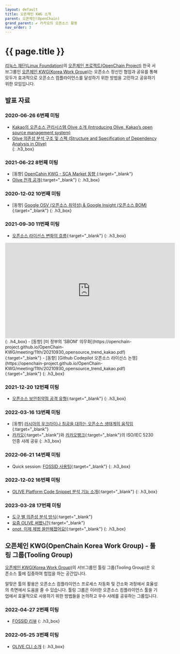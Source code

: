 ```yaml
---
layout: default
title: 오픈체인 KWG 소개
parent: 오픈체인(OpenChain)
grand_parent: ✔︎ 카카오의 오픈소스 활동
nav_order: 3
---
```

# {{ page.title }}

<div class="summary">
<a href="https://www.linuxfoundation.org/" target="_blank" class="line">리눅스 재단(Linux Foundation)</a>의 
<a href="https://www.openchainproject.org/" target="_blank" class="line">오픈체인 프로젝트(OpenChain Project)</a> 
한국 서브그룹인 <a href="https://openchain-project.github.io/OpenChain-KWG/" target="_blank" class="line">오픈체인 KWG(Korea Work Group)</a>는 
오픈소스 정신인 협업과 공유를 통해 모두가 효과적으로 오픈소스 컴플라이언스를 달성하기 위한 방법을 고민하고 공유하기 위한 모임입니다.<br>
</div>

## 발표 자료

### 2020-06-26 6번째 미팅
- [Kakao의 오픈소스 관리시스템 Olive 소개 (Introducing Olive, Kakao’s open source management system)](https://openchain-project.github.io/OpenChain-KWG/meeting/6th/openchain-kakao_20200616.pdf)<br> 
- [Olive 의존성 분석 구조 및 스펙 (Structure and Specification of Dependency Analysis in Olive)](https://openchain-project.github.io/OpenChain-KWG/meeting/6th/openchain-kakao_20200616.pdf?#page=18)<br>
{: .h3_box}

### 2021-06-22 8번째 미팅
- [동향] [OpenCahin KWG - SCA Market 동향 ](https://openchain-project.github.io/OpenChain-KWG/meeting/8th/SCA%20Market%20Wave%202020.pdf){:target="_blank"}<br>
- [Olive 전격 공개](https://www.youtube.com/embed/whonTsWWtMs){:target="_blank"}
{: .h3_box}

### 2020-12-02 10번째 미팅
- [동향] [Google OSV (오픈소스 취약성) & Google Insight (오픈소스 BOM)](https://openchain-project.github.io/OpenChain-KWG/meeting/10th/Google_OSV_and_Insight_%ED%99%A9%EB%AF%BC%ED%98%B8.pdf){:target="_blank"}
{: .h3_box}
 
### 2021-09-30 11번째 미팅
- [오픈소스 라이선스 변화의 흐름](https://openchain-project.github.io/OpenChain-KWG/meeting/11th/20210930_opensource_license_flow_kakao.pdf){:target="_blank"}
{: .h3_box}
<iframe width="560" height="315" src="https://www.youtube.com/embed/d79GpONCR9c" title="YouTube video player" frameborder="0" allow="accelerometer; autoplay; clipboard-write; encrypted-media; gyroscope; picture-in-picture; web-share" allowfullscreen></iframe>
{: .h4_box}
- [동향] [미 정부의 'SBOM' 의무화](https://openchain-project.github.io/OpenChain-KWG/meeting/11th/20210930_opensource_trend_kakao.pdf){:target="_blank"}
- [동향] [Github Codepilot 오픈소스 라이선스 논쟁](https://openchain-project.github.io/OpenChain-KWG/meeting/11th/20210930_opensource_trend_kakao.pdf){:target="_blank"}
{: .h3_box}

### 2021-12-20 12번째 미팅
- [오픈소스 보안취약점 공격 유형](https://openchain-project.github.io/OpenChain-KWG/meeting/12th/OpenSourceVulnerability_20211220.pdf){:target="_blank"}
{: .h3_box}

### 2022-03-16 13번째 미팅
- [동향] [러시아의 우크라이나 침공을 대하는 오픈소스 생태계의 움직임](https://openchain-project.github.io/OpenChain-KWG/meeting/13th/StandWithUkraine-OpenSource-2022-03-16.pdf){:target="_blank"} 
- [카카오](https://openchain-project.github.io/OpenChain-KWG/meeting/13th/%EC%B9%B4%EC%B9%B4%EC%98%A4_ISO_IEC_5230_%EC%9D%B8%EC%A6%9D%EC%82%AC%EB%A1%80.pdf){:target="_blank"}와 [카카오뱅크](https://openchain-project.github.io/OpenChain-KWG/meeting/13th/%EC%B9%B4%EC%B9%B4%EC%98%A4%EB%B1%85%ED%81%AC_ISO_IEC_5230_%EC%9D%B8%EC%A6%9D%EC%82%AC%EB%A1%80.pdf){:target="_blank"}의 ISO/IEC 5230 인증 사례 공유
{: .h3_box}

### 2022-06-21 14번째 미팅
- Quick session: [FOSSID 사용팁](https://openchain-project.github.io/OpenChain-KWG/meeting/14th/Fossid%20Ignore%20rule.pdf){:target="_blank"}
{: .h3_box}

### 2022-12-02 16번째 미팅
- [OLIVE Platform Code Snippet 분석 기능 소개](https://openchain-project.github.io/OpenChain-KWG/meeting/16th/OLIVE_Code_Snippet_feature.pdf){:target="_blank"}
{: .h3_box}

### 2023-03-28 17번째 미팅
- [도구 별 의존성 분석 방식](https://openchain-project.github.io/OpenChain-KWG/meeting/17th/%EB%8F%84%EA%B5%AC%EB%B3%84_%EC%9D%98%EC%A1%B4%EC%84%B1_%EB%B6%84%EC%84%9D_%EB%B0%A9%EC%8B%9D.pdf){:target="_blank"}
- [요즘 OLIVE 써봤니?](https://openchain-project.github.io/OpenChain-KWG/meeting/17th/Openchain_KWG_17th_OLIVE.pdf){:target="_blank"}
- [onot, 이제 제법 쓸만해졌어요!](https://openchain-project.github.io/OpenChain-KWG/meeting/17th/openchain_kwg_17th_onot.pdf){:target="_blank"}
{: .h3_box}

## 오픈체인 KWG(OpenChain Korea Work Group) - 툴링 그룹(Tooling Group)
<a href="https://openchain-project.github.io/OpenChain-KWG/" target="_blank">오픈체인 KWG(Korea Work Group)</a>의 서브그룹인 툴링 그룹(Tooling Group)은 오픈소스 툴에 집중하여 헙업을 하는 공간입니다.  

알맞은 툴의 활용은 오픈소스 컴플라이언스 프로세스 자동화 및 간소화 과정에서 효율성의 측면에서 도움을 줄 수 있습니다. 툴링 그룹은 이러한 오픈소스 컴플라이언스 툴을 기업에서 효율적으로 사용하기 위한 방법들을 논의하고 우수 사례를 공유하는 그룹입니다.


### 2022-04-27 2번째 미팅
- <a href="https://openchain-project.github.io/OpenChain-KWG/subgroup/tooling/2nd-meeting/Session1_kakao.pdf" target="_blank">FOSSID 리뷰</a>
{: .h3_box}

### 2022-05-25 3번째 미팅
- <a href="https://openchain-project.github.io/OpenChain-KWG/subgroup/tooling/3rd-meeting/Session2_Kakao.pdf" target="_blank">OLIVE CLI 소개</a>
{: .h3_box}
